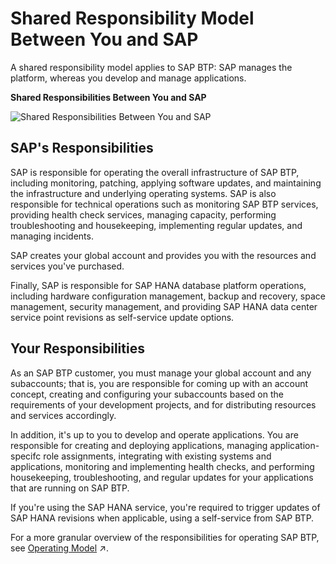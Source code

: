 <!-- loio898509dd6f1346448d5057f4dc6b8b30 -->

# Shared Responsibility Model Between You and SAP

A shared responsibility model applies to SAP BTP: SAP manages the platform, whereas you develop and manage applications.

  
  
**Shared Responsibilities Between You and SAP**

![](images/sap_cp_lm_shared_responsibility_model_e94f81a.png "Shared Responsibilities Between You and SAP")



<a name="loio898509dd6f1346448d5057f4dc6b8b30__section_yhq_pxx_32b"/>

## SAP's Responsibilities

SAP is responsible for operating the overall infrastructure of SAP BTP, including monitoring, patching, applying software updates, and maintaining the infrastructure and underlying operating systems. SAP is also responsible for technical operations such as monitoring SAP BTP services, providing health check services, managing capacity, performing troubleshooting and housekeeping, implementing regular updates, and managing incidents.

SAP creates your global account and provides you with the resources and services you've purchased.

Finally, SAP is responsible for SAP HANA database platform operations, including hardware configuration management, backup and recovery, space management, security management, and providing SAP HANA data center service point revisions as self-service update options.



<a name="loio898509dd6f1346448d5057f4dc6b8b30__section_dcf_zxx_32b"/>

## Your Responsibilities

As an SAP BTP customer, you must manage your global account and any subaccounts; that is, you are responsible for coming up with an account concept, creating and configuring your subaccounts based on the requirements of your development projects, and for distributing resources and services accordingly.

In addition, it's up to you to develop and operate applications. You are responsible for creating and deploying applications, managing application-specifc role assignments, integrating with existing systems and applications, monitoring and implementing health checks, and performing housekeeping, troubleshooting, and regular updates for your applications that are running on SAP BTP.

If you're using the SAP HANA service, you're required to trigger updates of SAP HANA revisions when applicable, using a self-service from SAP BTP.

For a more granular overview of the responsibilities for operating SAP BTP, see [Operating Model](https://help.sap.com/viewer/65de2977205c403bbc107264b8eccf4b/Cloud/en-US/9aafc94077c0447c88e2f5f2024a9c8e.html "An operating model clearly defines the separation of tasks between SAP and the customer during all phases of an integration project.") :arrow_upper_right:.

